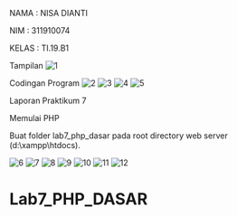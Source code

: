 NAMA : NISA DIANTI

NIM : 311910074

KELAS : TI.19.B1

Tampilan 
![1](https://user-images.githubusercontent.com/81575540/117694168-0556c100-b1e9-11eb-8be6-ac2df5b2ce9c.png)

Codingan Program
![2](https://user-images.githubusercontent.com/81575540/117694172-0687ee00-b1e9-11eb-99ab-04704866fea8.png)
![3](https://user-images.githubusercontent.com/81575540/117694175-07b91b00-b1e9-11eb-8b2c-75310dd16bb4.png)
![4](https://user-images.githubusercontent.com/81575540/117694179-08ea4800-b1e9-11eb-9a31-df37059861e3.png)
![5](https://user-images.githubusercontent.com/81575540/117694183-0982de80-b1e9-11eb-815a-b9e019c32c20.png)

Laporan Praktikum 7

Memulai PHP

Buat folder lab7_php_dasar pada root directory web server (d:\xampp\htdocs).

![6](https://user-images.githubusercontent.com/81575540/117694187-0ab40b80-b1e9-11eb-8044-2a0727a8a6f0.png)
![7](https://user-images.githubusercontent.com/81575540/117694196-0be53880-b1e9-11eb-82c4-5de2e518fe6c.png)
![8](https://user-images.githubusercontent.com/81575540/117694200-0d166580-b1e9-11eb-8288-d7b9c7dfa325.png)
![9](https://user-images.githubusercontent.com/81575540/117694203-0e479280-b1e9-11eb-9158-e45ba9c181a2.png)
![10](https://user-images.githubusercontent.com/81575540/117694207-0f78bf80-b1e9-11eb-935f-d40b1df0cbdd.png)
![11](https://user-images.githubusercontent.com/81575540/117694213-10a9ec80-b1e9-11eb-8df0-1c4430b9ab6b.png)
![12](https://user-images.githubusercontent.com/81575540/117694154-025bd080-b1e9-11eb-80e8-1d75e26b6419.png)
# Lab7_PHP_DASAR
